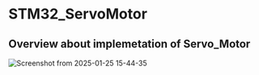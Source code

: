 # STM32_ServoMotor
## Overview about implemetation of Servo_Motor
 ![Screenshot from 2025-01-25 15-44-35](https://github.com/user-attachments/assets/36f05bf7-38aa-40e4-a9ff-82f8d2245c16)
